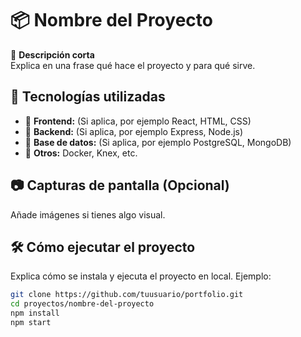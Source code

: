 # 📦 Nombre del Proyecto

📌 **Descripción corta**  
Explica en una frase qué hace el proyecto y para qué sirve.

## 🚀 Tecnologías utilizadas
- 🔹 **Frontend:** (Si aplica, por ejemplo React, HTML, CSS)
- 🔹 **Backend:** (Si aplica, por ejemplo Express, Node.js)
- 🔹 **Base de datos:** (Si aplica, por ejemplo PostgreSQL, MongoDB)
- 🔹 **Otros:** Docker, Knex, etc.

## 📷 Capturas de pantalla (Opcional)
Añade imágenes si tienes algo visual.

## 🛠️ Cómo ejecutar el proyecto
Explica cómo se instala y ejecuta el proyecto en local. Ejemplo:

```bash
git clone https://github.com/tuusuario/portfolio.git
cd proyectos/nombre-del-proyecto
npm install
npm start
